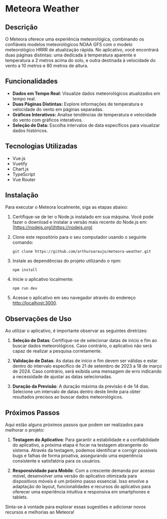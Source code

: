 # Meteora Weather

## Descrição

O Meteora oferece uma experiência meteorológica, combinando os confiáveis modelos meteorológicos NOAA GFS com o modelo meteorológico HRRR de atualização rápida. No aplicativo, você encontrará duas páginas distintas: uma dedicada à temperatura aparente e temperatura a 2 metros acima do solo, e outra destinada à velocidade do vento a 10 metros e 80 metros de altura.

## Funcionalidades

- **Dados em Tempo Real:** Visualize dados meteorológicos atualizados em tempo real.
- **Duas Páginas Distintas:** Explore informações de temperatura e velocidade do vento em páginas separadas.
- **Gráficos Interativos:** Analise tendências de temperatura e velocidade do vento com gráficos interativos.
- **Seleção de Data:** Escolha intervalos de data específicos para visualizar dados históricos.

## Tecnologias Utilizadas

- Vue.js
- Vuetify
- Chart.js
- TypeScript
- Vue Router

## Instalação

Para executar o Meteora localmente, siga as etapas abaixo:

1. Certifique-se de ter o Node.js instalado em sua máquina. Você pode fazer o download e instalar a versão mais recente do Node.js em: [https://nodejs.org](https://nodejs.org)
   
2. Clone este repositório para o seu computador usando o seguinte comando:

   ```
   git clone https://github.com/arthuroaraujo/meteora-weather.git

   ```

3. Instale as dependências do projeto utilizando o npm:

   ```
   npm install
   
   ```

4. Inicie o aplicativo localmente:

   ```
   npm run dev
   
   ```

5. Acesse o aplicativo em seu navegador através do endereço [http://localhost:3000](http://localhost:3000).

## Observações de Uso

Ao utilizar o aplicativo, é importante observar as seguintes diretrizes:

1. **Seleção de Datas**: Certifique-se de selecionar datas de início e fim ao buscar dados meteorológicos. Caso contrário, o aplicativo não será capaz de realizar a pesquisa corretamente.

2. **Validação de Datas**: As datas de início e fim devem ser válidas e estar dentro do intervalo específico de 21 de setembro de 2023 a 18 de março de 2024. Caso contrário, será exibida uma mensagem de erro indicando a necessidade de ajustar as datas selecionadas.

3. **Duração da Previsão**: A duração máxima da previsão é de 14 dias. Selecione um intervalo de datas dentro deste limite para obter resultados precisos ao buscar dados meteorológicos.

## Próximos Passos

Aqui estão alguns próximos passos que podem ser realizados para melhorar o projeto:

1. **Testagem do Aplicativo**: Para garantir a estabilidade e a confiabilidade do aplicativo, a próxima etapa é focar na testagem abrangente do sistema. Através da testagem, podemos identificar e corrigir possíveis bugs e falhas de forma proativa, assegurando uma experiência consistente e satisfatória para os usuários.

2. **Responsividade para Mobile**: Com a crescente demanda por acesso móvel, desenvolver uma versão do aplicativo otimizada para dispositivos móveis é um próximo passo essencial. Isso envolve a adaptação do layout, funcionalidades e recursos do aplicativo para oferecer uma experiência intuitiva e responsiva em smartphones e tablets.

Sinta-se à vontade para explorar essas sugestões e adicionar novos recursos e melhorias ao Meteora!
